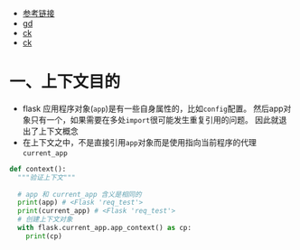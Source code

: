 - [参考链接](https://www.cnblogs.com/lili37/p/16044842.html)
- [gd](https://flask.palletsprojects.com/en/2.2.x/appcontext/#purpose-of-the-context)
- [ck](https://blog.csdn.net/weixin_42185136/article/details/104496351?spm=1001.2101.3001.6650.1&utm_medium=distribute.pc_relevant.none-task-blog-2%7Edefault%7ECTRLIST%7ERate-1-104496351-blog-88785195.pc_relevant_default&depth_1-utm_source=distribute.pc_relevant.none-task-blog-2%7Edefault%7ECTRLIST%7ERate-1-104496351-blog-88785195.pc_relevant_default&utm_relevant_index=2)
- [ck](https://blog.csdn.net/JENREY/article/details/86606653)

# 一、上下文目的

- flask 应用程序对象(`app`)是有一些自身属性的，比如`config`配置。 然后app对象只有一个，如果需要在多处`import`很可能发生重复引用的问题。 因此就退出了上下文概念
- 在上下文之中，不是直接引用`app`对象而是使用指向当前程序的代理`current_app`

```python
def context():
  """验证上下文"""
  
  # app 和 current_app 含义是相同的
  print(app) # <Flask 'req_test'>
  print(current_app) # <Flask 'req_test'>
  # 创建上下文对象
  with flask.current_app.app_context() as cp:
    print(cp)
```

